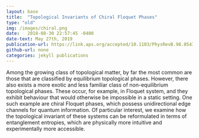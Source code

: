 ```yaml
---
layout: base
title:  "Topological Invariants of Chiral Floquet Phases"
type: "old"
img: /images/chiral.png
date:   2018-08-30 22:57:45 -0400
date-text: May 27th, 2019
publication-url: https://link.aps.org/accepted/10.1103/PhysRevB.98.054309
github-url: none
categories: jekyll publications
---
```


Among the growing class of topological matter, by far the most common are those that are classified by equilibrium topological phases. However, there also exists a more exotic and less familiar class of non-equilibrium topological phases. These occur, for example, in Floquet system, and they exhibit behaviour that would otherwise be impossible in a static setting. One such example are chiral Floquet phases, which possess unidirectional edge channels for quantum information. Of particular interest, we examine how the topological invariant of these systems can be reformulated in terms of entanglement entropies, which are physically more intuitive and experimentally more accessible. 
